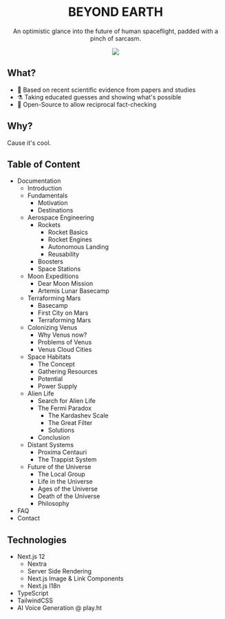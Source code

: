 <div align="center">
 
<h1 align="center">BEYOND EARTH</h1>

<p align="center">An optimistic glance into the future of human spaceflight, padded with a pinch of sarcasm.</p>

![](https://i.imgur.com/xyEiJq1.png)
 
 </div>
 
 ## What?

- 📑 Based on recent scientific evidence from papers and studies
- ⚗️ Taking educated guesses and showing what's possible
- 👥 Open-Source to allow reciprocal fact-checking

## Why?
Cause it's cool. 

## Table of Content

- Documentation
   - Introduction
   - Fundamentals
      - Motivation
      - Destinations
   - Aerospace Engineering
      - Rockets
         - Rocket Basics
         - Rocket Engines
         - Autonomous Landing
         - Reusability
      - Boosters
      - Space Stations
  - Moon Expeditions
      - Dear Moon Mission
      - Artemis Lunar Basecamp
  - Terraforming Mars
      - Basecamp
      - First City on Mars
      - Terraforming Mars
  - Colonizing Venus
      - Why Venus now?
      - Problems of Venus
      - Venus Cloud Cities
  - Space Habitats
      - The Concept
      - Gathering Resources
      - Potential
      - Power Supply
  - Alien Life
      - Search for Alien Life
      - The Fermi Paradox
         - The Kardashev Scale
         - The Great Filter
         - Solutions
     - Conclusion
  - Distant Systems
     - Proxima Centauri
     - The Trappist System
  - Future of the Universe
     - The Local Group
     - Life in the Universe
     - Ages of the Universe
     - Death of the Universe
     - Philosophy
- FAQ
- Contact

## Technologies

- Next.js 12
  - Nextra
  - Server Side Rendering
  - Next.js Image & Link Components
  - Next.js I18n
- TypeScript
- TailwindCSS
- AI Voice Generation @ play.ht
